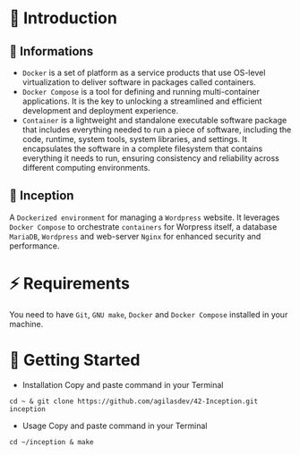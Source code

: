 # 📂 Introduction
## 📎 Informations
* ``Docker`` is a set of platform as a service products that use OS-level virtualization to deliver software in packages called containers.
* `Docker Compose` is a tool for defining and running multi-container applications. It is the key to unlocking a streamlined and efficient development and deployment experience.
* `Container` is a lightweight and standalone executable software package that includes everything needed to run a piece of software, including the code, runtime, system tools, system libraries, and settings. It encapsulates the software in a complete filesystem that contains everything it needs to run, ensuring consistency and reliability across different computing environments.
## 📎 Inception
A `Dockerized environment` for managing a `Wordpress` website. It leverages `Docker Compose` to orchestrate `containers` for Worpress itself, a database `MariaDB`, `Wordpress` and web-server `Nginx` for enhanced security and performance.
# ⚡️ Requirements
You need to have `Git`, `GNU make`, `Docker` and `Docker Compose` installed in your machine.
# 🚀 Getting Started
* Installation
Copy and paste command in your Terminal
```
cd ~ & git clone https://github.com/agilasdev/42-Inception.git inception
```
* Usage
Copy and paste command in your Terminal
```
cd ~/inception & make
```
